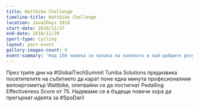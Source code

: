 ```yaml
---
title: Wattbike Challenge
timeline-title: Wattbike Challenge
location: Java2Days 2018
start-date: 2018/11/27
end-date: 2018/11/29
sport-type: Cycling
layout: past-event
gallery-images-count: 9
event-summary: 'Над 150 човека се качиха на колелото и най-добрите резултати от 75, 76 и 77 бяха постигнати от лектори и колеги от SBTech. Благодарение на всички ентусиасти Tumba Solutions Ltd. дари 1640 лв. на СДРУЖЕНИЕ "ДЕЦА С ОНКОХЕМАТОЛОГИЧНИ ЗАБОЛЯВАНИЯ".' 
---
```


През трите дни на #GlobalТechSummit Tumba Solutions предизвика посетителите на събитието да карат поне една минута професионалния велоергометър Wattbike, опитвайки се да постигнат Pedalling Effectiveness Score от 75. Надяваме се в бъдеще повече хора да прегърнат идеята за #SpoDari!
